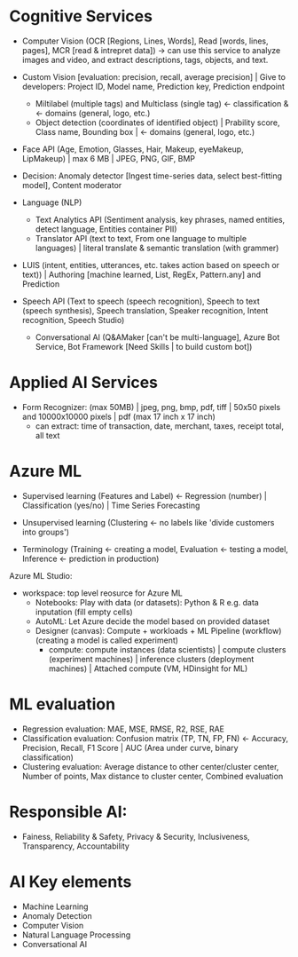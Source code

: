 # Cognitive Services
 - Computer Vision (OCR [Regions, Lines, Words], Read [words, lines, pages], MCR [read & intrepret data]) -> can use this service to analyze images and video, and extract descriptions, tags, objects, and text.
 - Custom Vision [evaluation: precision, recall, average precision] | Give to developers: Project ID, Model name, Prediction key, Prediction endpoint
    - Miltilabel (multiple tags) and Multiclass (single tag) <- classification & <- domains (general, logo, etc.)
    - Object detection (coordinates of identified object) | Prability score, Class name, Bounding box | <- domains (general, logo, etc.)
 - Face API (Age, Emotion, Glasses, Hair, Makeup, eyeMakeup, LipMakeup) | max 6 MB | JPEG, PNG, GIF, BMP

 - Decision: Anomaly detector [Ingest time-series data, select best-fitting model], Content moderator
 
 - Language (NLP)
   - Text Analytics API (Sentiment analysis, key phrases, named entities, detect language, Entities container PII)
   - Translator API (text to text, From one language to multiple languages) | literal translate & semantic translation (with grammer)
 - LUIS (intent, entities, utterances, etc. takes action based on speech or text)) | Authoring [machine learned, List, RegEx, Pattern.any] and Prediction
 - Speech API (Text to speech (speech recognition), Speech to text (speech synthesis), Speech translation, Speaker recognition, Intent recognition, Speech Studio)
   - Conversational AI (Q&AMaker [can't be multi-language], Azure Bot Service, Bot Framework [Need Skills | to build custom bot])

# Applied AI Services
 - Form Recognizer: (max 50MB) | jpeg, png, bmp, pdf, tiff | 50x50 pixels and 10000x10000 pixels | pdf (max 17 inch x 17 inch)
    - can extract: time of transaction, date, merchant, taxes, receipt total, all text

# Azure ML
 - Supervised learning (Features and Label) <- Regression (number) | Classification (yes/no) | Time Series Forecasting
 - Unsupervised learning (Clustering <- no labels like 'divide customers into groups')
 
 - Terminology (Training <- creating a model, Evaluation <- testing a model, Inference <- prediction in production)
 
 Azure ML Studio:
 - workspace: top level reosurce for Azure ML
   - Notebooks: Play with data (or datasets): Python & R       e.g. data inputation (fill empty cells)
   - AutoML: Let Azure decide the model based on provided dataset
   - Designer (canvas): Compute + workloads + ML Pipeline (workflow)
     (creating a model is called experiment)
      - compute: compute instances (data scientists) | compute clusters (experiment machines) | inference clusters (deployment machines) | Attached compute (VM, HDinsight for ML)

# ML evaluation
- Regression evaluation: MAE, MSE, RMSE, R2, RSE, RAE
- Classification evaluation: Confusion matrix (TP, TN, FP, FN) <- Accuracy, Precision, Recall, F1 Score | AUC (Area under curve, binary classification)
- Clustering evaluation: Average distance to other center/cluster center, Number of points, Max distance to cluster center, Combined evaluation

# Responsible AI:
  - Fainess, Reliability & Safety, Privacy & Security, Inclusiveness, Transparency, Accountability

# AI Key elements
- Machine Learning
- Anomaly Detection
- Computer Vision 
- Natural Language Processing
- Conversational AI
